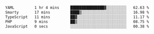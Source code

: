 <!--START_SECTION:waka-->

```txt
YAML         1 hr 4 mins     ███████████████▓░░░░░░░░░   62.63 %
Smarty       17 mins         ████▒░░░░░░░░░░░░░░░░░░░░   16.98 %
TypeScript   11 mins         ██▓░░░░░░░░░░░░░░░░░░░░░░   11.17 %
PHP          9 mins          ██▒░░░░░░░░░░░░░░░░░░░░░░   08.75 %
JavaScript   0 secs          ░░░░░░░░░░░░░░░░░░░░░░░░░   00.38 %
```

<!--END_SECTION:waka-->
